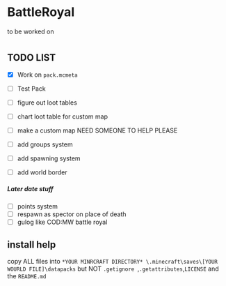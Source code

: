 # BattleRoyal
to be worked on



#
## TODO LIST
- [x] Work on `pack.mcmeta`
- [ ] Test Pack


- [ ] figure out loot tables
- [ ] chart loot table for custom map
- [ ] make a custom map NEED SOMEONE TO HELP PLEASE
- [ ] add groups system 
- [ ] add spawning system
- [ ] add world border 
#####     Later date stuff
- [ ] points system
- [ ] respawn as spector on place of death 
- [ ] gulog like COD:MW battle royal 

## install help
copy ALL files into `*YOUR MINRCRAFT DIRECTORY* \.minecraft\saves\[YOUR WOURLD FILE]\datapacks` but NOT `.getignore `,`.getattributes`,`LICENSE` and the `README.md`   
